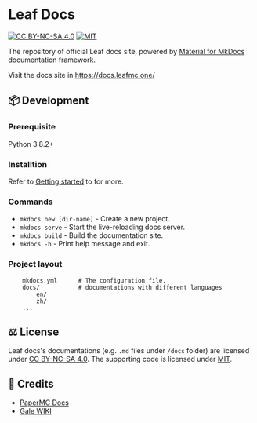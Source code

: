 # Leaf Docs
[![CC BY-NC-SA 4.0](https://img.shields.io/badge/License-CC%20BY--NC--SA%204.0-lightgrey.svg?style=flat-square)](http://creativecommons.org/licenses/by-nc-sa/4.0/)
[![MIT](https://img.shields.io/badge/License-MIT-lightgrey.svg?style=flat-square)](LICENSE)

The repository of official Leaf docs site, powered by [Material for MkDocs](https://squidfunk.github.io/mkdocs-material/) documentation framework.

Visit the docs site in https://docs.leafmc.one/

## 📦 Development

### Prerequisite
Python 3.8.2+

### Installtion
Refer to [Getting started](https://squidfunk.github.io/mkdocs-material/getting-started/) to for more.

### Commands
* `mkdocs new [dir-name]` - Create a new project.
* `mkdocs serve` - Start the live-reloading docs server.
* `mkdocs build` - Build the documentation site.
* `mkdocs -h` - Print help message and exit.

### Project layout
```
    mkdocs.yml      # The configuration file.
    docs/           # documentations with different languages
        en/
        zh/
    ...
```

## ⚖️ License
Leaf docs's documentations (e.g. `.md` files under `/docs` folder) are licensed under [CC BY-NC-SA 4.0](http://creativecommons.org/licenses/by-nc-sa/4.0/). The supporting code is licensed under [MIT](LICENSE).

## 📜 Credits
- [PaperMC Docs](https://docs.papermc.io/paper)
- [Gale WIKI](https://github.com/GaleMC/Gale/wiki)
